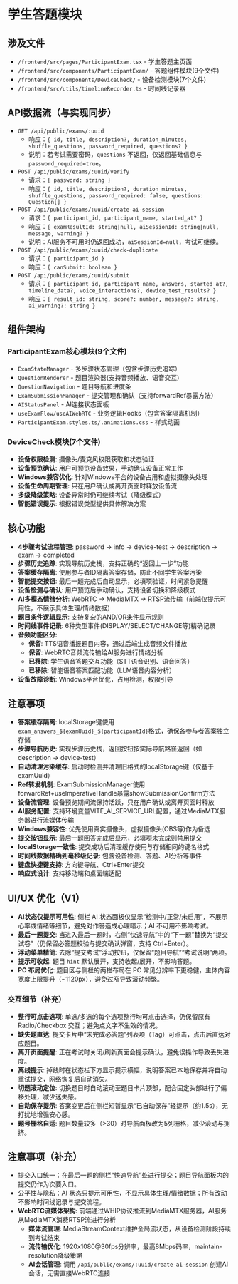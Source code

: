 # 学生答题模块

## 涉及文件
- `/frontend/src/pages/ParticipantExam.tsx` - 学生答题主页面
- `/frontend/src/components/ParticipantExam/` - 答题组件模块(9个文件)
- `/frontend/src/components/DeviceCheck/` - 设备检测模块(7个文件)
- `/frontend/src/utils/timelineRecorder.ts` - 时间线记录器

## API数据流（与实现同步）
- `GET /api/public/exams/:uuid`
  - 响应：`{ id, title, description?, duration_minutes, shuffle_questions, password_required, questions? }`
  - 说明：若考试需要密码，`questions` 不返回，仅返回基础信息与 `password_required=true`。
- `POST /api/public/exams/:uuid/verify`
  - 请求：`{ password: string }`
  - 响应：`{ id, title, description?, duration_minutes, shuffle_questions, password_required: false, questions: Question[] }`
- `POST /api/public/exams/:uuid/create-ai-session`
  - 请求：`{ participant_id, participant_name, started_at? }`
  - 响应：`{ examResultId: string|null, aiSessionId: string|null, message, warning? }`
  - 说明：AI服务不可用时仍返回成功，`aiSessionId=null`，考试可继续。
- `POST /api/public/exams/:uuid/check-duplicate`
  - 请求：`{ participant_id }`
  - 响应：`{ canSubmit: boolean }`
- `POST /api/public/exams/:uuid/submit`
  - 请求：`{ participant_id, participant_name, answers, started_at?, timeline_data?, voice_interactions?, device_test_results? }`
  - 响应：`{ result_id: string, score?: number, message?: string, ai_warning?: string }`

## 组件架构
### ParticipantExam核心模块(9个文件)
- `ExamStateManager` - 多步骤状态管理（包含步骤历史追踪）
- `QuestionRenderer` - 题目渲染器(支持音频播放、语音交互)
- `QuestionNavigation` - 题目导航和进度条
- `ExamSubmissionManager` - 提交管理和确认（支持forwardRef暴露方法）
- `AIStatusPanel` - AI连接状态面板
- `useExamFlow/useAIWebRTC` - 业务逻辑Hooks（包含答案隔离机制）
- `ParticipantExam.styles.ts/.animations.css` - 样式动画

### DeviceCheck模块(7个文件)  
- **设备权限检测**: 摄像头/麦克风权限获取和状态验证
- **设备预览确认**: 用户可预览设备效果，手动确认设备正常工作
- **Windows兼容优化**: 针对Windows平台的设备占用和虚拟摄像头处理
- **设备生命周期管理**: 只在用户确认或离开页面时释放设备流
- **多级降级策略**: 设备异常时仍可继续考试（降级模式）
- **智能错误提示**: 根据错误类型提供具体解决方案

## 核心功能
- **4步骤考试流程管理**: password → info → device-test → description → exam → completed
- **步骤历史追踪**: 实现导航历史栈，支持正确的“返回上一步”功能
- **答案缓存隔离**: 使用参与者ID隔离答案存储，防止不同学生答案污染
- **智能提交按钮**: 最后一题完成后自动显示，必填项验证，时间紧急提醒
- **设备检测与确认**: 用户预览后手动确认，支持设备切换和降级模式
- **AI多模态情绪分析**: WebRTC → MediaMTX → RTSP流传输（前端仅提示可用性，不展示具体生理/情绪数据）
- **题目条件逻辑显示**: 支持复杂的AND/OR条件显示规则  
- **时间线事件记录**: 6种类型事件(DISPLAY/SELECT/CHANGE等)精确记录
- **音频功能区分**: 
  - **保留**: TTS语音播报题目内容，通过后端生成音频文件播放
  - **保留**: WebRTC音频流传输给AI服务进行情绪分析  
  - **已移除**: 学生语音答题交互功能（STT语音识别、语音回答）
  - **已移除**: 智能语音答案匹配功能（LLM语音内容分析）
- **设备故障诊断**: Windows平台优化，占用检测，权限引导

## 注意事项
- **答案缓存隔离**: localStorage键使用`exam_answers_${examUuid}_${participantId}`格式，确保各参与者答案独立存储
- **步骤导航历史**: 实现步骤历史栈，返回按钮按实际导航路径返回（如 description → device-test）
- **自动清理污染缓存**: 启动时检测并清理旧格式的localStorage键（仅基于examUuid）
- **Ref转发机制**: ExamSubmissionManager使用forwardRef+useImperativeHandle暴露showSubmissionConfirm方法
- **设备流管理**: 设备预览期间流保持活跃，只在用户确认或离开页面时释放
- **AI服务配置**: 支持环境变量VITE_AI_SERVICE_URL配置，通过MediaMTX服务器进行流媒体传输
- **Windows兼容性**: 优先使用真实摄像头，虚拟摄像头(OBS等)作为备选
- **提交按钮显示**: 最后一题回答完成后显示，必填项未完成则禁用提交
- **localStorage一致性**: 提交成功后清理缓存使用与存储相同的键名格式
- **时间线数据精确到毫秒级记录**: 包含设备检测、答题、AI分析等事件
- **键盘快捷键支持**: 方向键导航、Ctrl+Enter提交
- **响应式设计**: 支持移动端和桌面端适配

## UI/UX 优化（V1）
- **AI状态仅提示可用性**: 侧栏 AI 状态面板仅显示“检测中/正常/未启用”，不展示心率或情绪等细节，避免对作答造成心理暗示；AI 不可用不影响考试。
- **最后一题提交**: 当进入最后一题时，右侧“快速导航”中的“下一题”替换为“提交试卷”（仍保留必答题校验与提交确认弹窗，支持 Ctrl+Enter）。
- **浮动菜单精简**: 去除“提交考试”浮动按钮，仅保留“题目导航”“考试说明”两项。
- **提示可收起**: 题目 `hint` 默认展开，支持收起/展开，不影响答题。
- **PC 布局优化**: 题目区与侧栏的两栏布局在 PC 常见分辨率下更稳健，主体内容宽度上限提升（~1120px），避免过窄导致滚动频繁。

### 交互细节（补充）
- **整行可点击选项**: 单选/多选的每个选项整行均可点击选择，仍保留原有 Radio/Checkbox 交互；避免点文字不生效的情况。
- **缺失题直达**: 提交卡片中“未完成必答题”列表项（Tag）可点击，点击后直达对应题目。
- **离开页面提醒**: 正在考试时关闭/刷新页面会提示确认，避免误操作导致丢失进度。
- **离线提示**: 掉线时在状态栏下方显示提示横幅，说明答案已本地保存并将自动重试提交，网络恢复后自动消失。
- **切题滚动定位**: 切换题目时自动滚动至题目卡片顶部，配合固定头部进行了偏移处理，减少迷失感。
- **自动保存提示**: 答案变更后在侧栏短暂显示“已自动保存”轻提示（约1.5s），无打扰地增强安心感。
- **题号栅格自适**: 题目数量较多（>30）时导航面板改为5列栅格，减少滚动与拥挤。

## 注意事项（补充）
- 提交入口统一：在最后一题的侧栏“快速导航”处进行提交；题目导航面板内的提交仍作为次要入口。
- 公平性与隐私：AI 状态只提示可用性，不显示具体生理/情绪数据；所有改动不影响时间线记录与提交流程。
- **WebRTC流媒体架构**: 前端通过WHIP协议推流到MediaMTX服务器，AI服务从MediaMTX消费RTSP流进行分析
  - **媒体流管理**: MediaStreamContext维护全局流状态，从设备检测阶段持续到考试结束
  - **流传输优化**: 1920x1080@30fps分辨率，最高8Mbps码率，maintain-resolution降级策略
  - **AI会话管理**: 调用 `/api/public/exams/:uuid/create-ai-session` 创建AI会话，无需直接WebRTC连接
